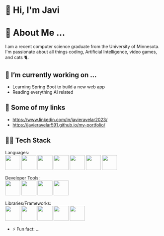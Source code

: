 # 👋 Hi, I'm Javi

# 💬 About Me ...
I am a recent computer science graduate from the University of Minnesota. I'm passionate about all things coding, Artificial Intelligence, video games, and cats 🐈.

## 🔭 I’m currently working on ...
- Learning Spring Boot to build a new web app
- Reading everything AI related

## 🔗 Some of my links
* https://www.linkedin.com/in/javieravelar2023/
* https://javieravelar591.github.io/my-portfolio/

## 👨‍💻 Tech Stack
Languages: <br />
<img src="https://user-images.githubusercontent.com/25181517/183423507-c056a6f9-1ba8-4312-a350-19bcbc5a8697.png" width="48" />
<img src="https://user-images.githubusercontent.com/25181517/117201156-9a724800-adec-11eb-9a9d-3cd0f67da4bc.png" width="48" />
<img src="https://user-images.githubusercontent.com/25181517/117447155-6a868a00-af3d-11eb-9cfe-245df15c9f3f.png" width="48" />
<img src="https://user-images.githubusercontent.com/25181517/183896128-ec99105a-ec1a-4d85-b08b-1aa1620b2046.png" width="48" />
<img src="https://user-images.githubusercontent.com/25181517/121405384-444d7300-c95d-11eb-959f-913020d3bf90.png" width="48" />
<img src="https://user-images.githubusercontent.com/25181517/192106073-90fffafe-3562-4ff9-a37e-c77a2da0ff58.png" width="48" />
<img src="https://user-images.githubusercontent.com/25181517/192106070-46255bcf-65e6-4c6b-a296-bf8d0d8fb2a7.png" width="48" />


Developer Tools: <br />
<img src="https://user-images.githubusercontent.com/25181517/192108372-f71d70ac-7ae6-4c0d-8395-51d8870c2ef0.png" width="48" />
<img src="https://user-images.githubusercontent.com/25181517/192109061-e138ca71-337c-4019-8d42-4792fdaa7128.png" width="48" />
<img src="https://user-images.githubusercontent.com/25181517/183912952-83784e94-629d-4c34-a961-ae2ae795b662.png" width="48" />
<img src="https://user-images.githubusercontent.com/25181517/117207330-263ba280-adf4-11eb-9b97-0ac5b40bc3be.png" width="48" />

Libraries/Frameworks: <br />
<img src="https://user-images.githubusercontent.com/25181517/183897015-94a058a6-b86e-4e42-a37f-bf92061753e5.png" width="48" />
<img src="https://user-images.githubusercontent.com/25181517/183568594-85e280a7-0d7e-4d1a-9028-c8c2209e073c.png" width="48" />
<img src="https://user-images.githubusercontent.com/25181517/121401671-49102800-c959-11eb-9f6f-74d49a5e1774.png" width="48" />
<img src="https://user-images.githubusercontent.com/25181517/183859966-a3462d8d-1bc7-4880-b353-e2cbed900ed6.png" width="48" />
<img src="https://user-images.githubusercontent.com/25181517/202896760-337261ed-ee92-4979-84c4-d4b829c7355d.png" width="48" />

- ⚡ Fun fact: ...
